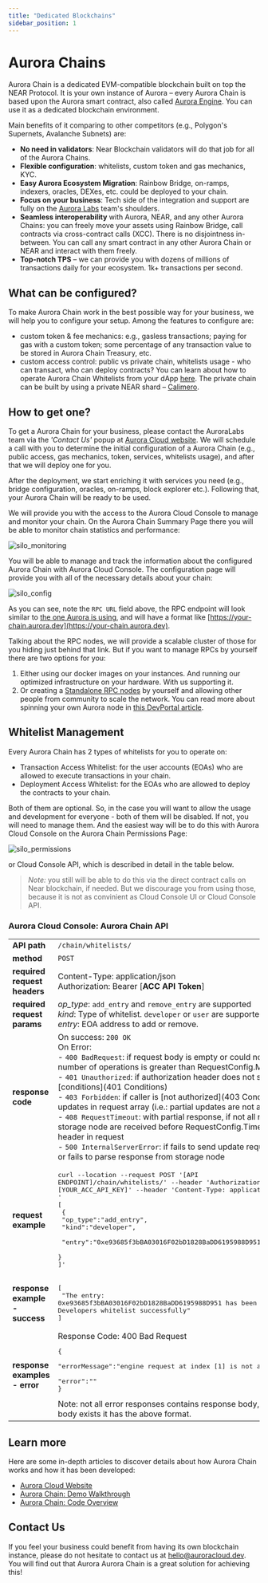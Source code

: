 ```yaml
---
title: "Dedicated Blockchains"
sidebar_position: 1
---
```



# Aurora Chains

Aurora Chain is a dedicated EVM-compatible blockchain built on top the NEAR Protocol. It is your own instance of Aurora – every Aurora Chain is based upon the Aurora smart contract,
also called [Aurora Engine](/getting-started/aurora-engine). You can use it as a dedicated blockchain environment.

Main benefits of it comparing to other competitors (e.g., Polygon's Supernets, Avalanche Subnets) are:

- **No need in validators**: Near Blockchain validators will do that job for all of the Aurora Chains.
- **Flexible configuration**: whitelists, custom token and gas mechanics, KYC.
- **Easy Aurora Ecosystem Migration**: Rainbow Bridge, on-ramps, indexers, oracles, DEXes, etc. could be deployed to your chain.
- **Focus on your business**: Tech side of the integration and support are fully on the [Aurora Labs](https://auroralabs.dev/) team's shoulders.
- **Seamless interoperability** with Aurora, NEAR, and any other Aurora Chains: you can freely move your assets using Rainbow Bridge, call contracts via cross-contract calls (XCC).
There is no disjointness in-between. You can call any smart contract in any other Aurora Chain or NEAR and interact with them freely.
- **Top-notch TPS** – we can provide you with dozens of millions of transactions daily for your ecosystem. 1k+ transactions per second.

## What can be configured?
To make Aurora Chain work in the best possible way for your business, we will help you to configure your setup. Among the features to configure are:

- custom token & fee mechanics: e.g., gasless transactions; paying for gas with a custom token; some percentage of any transaction value to be stored in Aurora Chain Treasury, etc.
- custom access control: public vs private chain, whitelists usage - who can transact, who can deploy contracts? You can learn about how to operate
Aurora Chain Whitelists from your dApp [here](/aurora-cloud/chain#whitelist-management). The private chain can be built by using a private NEAR shard – [Calimero](https://www.calimero.network/).

## How to get one?

To get a Aurora Chain for your business, please contact the AuroraLabs team via the *'Contact Us'* popup at [Aurora Cloud website](https://auroracloud.dev/).
We will schedule a call with you to determine the initial configuration of a Aurora Chain
(e.g., public access, gas mechanics, token, services, whitelists usage), and after that we will deploy one for you.

After the deployment, we start enriching it with services you need (e.g., bridge configuration, oracles, on-ramps, block explorer etc.). Following that, your Aurora Chain will be ready to be used.

We will provide you with the access to the Aurora Cloud Console to manage and monitor your chain.
On the Aurora Chain Summary Page there you will be able to monitor chain statistics and performance:

![silo_monitoring](/img/silo_monitoring.png)

You will be able to manage and track the information about the configured Aurora Chain with Aurora Cloud Console. The configuration page will provide you with all of the necessary details about your chain:

![silo_config](/img/silo_config.png)

As you can see, note the `RPC URL` field above, the RPC endpoint will look similar to [the one Aurora is using](/getting-started/network-endpoints), and will have a format like [https://your-chain.aurora.dev](https://your-chain.aurora.dev).

Talking about the RPC nodes, we will provide a scalable cluster of those for you hiding just behind that link. But if you want to manage RPCs by yourself there are two options for you:

1. Either using our docker images on your instances. And running our optimized infrastructure on your hardware. With us supporting it.
2. Or creating a [Standalone RPC nodes](https://github.com/aurora-is-near/standalone-rpc) by yourself and allowing other people from community to scale the network. You can read more about spinning your own Aurora node in [this DevPortal article](https://dev.aurora.dev/posts/spinning-up-your-own-aurora-node).

## Whitelist Management

Every Aurora Chain has 2 types of whitelists for you to operate on:
- Transaction Access Whitelist: for the user accounts (EOAs) who are allowed to execute transactions in your chain.
- Deployment Access Whitelist: for the EOAs who are allowed to deploy the contracts to your chain.

Both of them are optional. So, in the case you will want to allow the usage and development for everyone - both of them will be disabled.
If not, you will need to manage them. And the easiest way will be to do this with Aurora Cloud Console on the Aurora Chain Permissions Page:

![silo_permissions](/img/silo_permissions.png)

or Cloud Console API, which is described in detail in the table below.

>*Note:* you still will be able to do this via the direct contract calls on Near blockchain, if needed. But we discourage you from using those, because it is not as convinient as Cloud Console UI or Cloud Console API.

### Aurora Cloud Console: Aurora Chain API

|                                |                                                                               |
|--------------------------------|--------------------------------------------------------------------------------------------------------------------------------------------------------------------------------------------------------------------------------------------------------------------------------------------------------------------------------------------------------------------------------------------------------------------------------------------------------------------------------------------------------------------------------------------------------------------------------------------------------------------------------------------------------------------------------------------------------------------------------------------------------------|
| **API path**                       | `/chain/whitelists/`|
| **method**                     | `POST`|
| **required request headers**   | Content-Type: application/json <br/>Authorization: Bearer [**ACC API Token**]|
| **required request params**    | *op_type*: `add_entry` and `remove_entry` are supported <br/>*kind*: Type of whitelist. `developer` or `user` are supported. <br/> *entry*: EOA address to add or remove.|
| **response code**              | On success: `200 OK`<br/>On Error:<br/> - `400 BadRequest`: if request body is empty or could not be parsed or number of operations is greater than	RequestConfig.MaxBatchLen<br/> - `401 Unauthorized`: if authorization header does not satisfy the [conditions](401 Conditions)<br/> - `403 Forbidden`: if caller is [not authorized](403 Conditions) to perform all updates in request array (i.e.: partial updates are not allowed), see acl.json<br/> - `408 RequestTimeout`: with partial response, if not all responses from storage node are received before RequestConfig.TimeoutMs or `Timeout` header in request<br/> - `500 InternalServerError`: if fails to send update request to storage node, or fails to parse response from storage node |
| **request example**            | <pre lang="shell">curl --location --request POST '[API ENDPOINT]/chain/whitelists/' --header 'Authorization: Bearer [YOUR_ACC_API_KEY]' --header 'Content-Type: application/json' --data-raw '<br/>[<br/>  {<br/>    "op_type":"add_entry",<br/>    "kind":"developer", <br/>    "entry":"0xe93685f3bBA03016F02bD1828BaDD6195988D951"<br/>  }<br/>]'</pre>|
| **response example - success** | <pre lang="json">[<br/> "The entry: 0xe93685f3bBA03016F02bD1828BaDD6195988D951 has been added to the Developers whitelist successfully"<br/>]</pre>|
| **response examples - error**  | Response Code: 400 Bad Request <pre lang="json">{<br/>  "errorMessage":"engine request at index [1] is not authorized",<br/>  "error":""<br/>}</pre>Note: not all error responses contains response body, but if response body exists it has the above format.<br/>|

## Learn more
Here are some in-depth articles to discover details about how Aurora Chain works and how it has been developed:

- [Aurora Cloud Website](https://auroracloud.dev/)
- [Aurora Chain: Demo Walkthrough](https://dev.aurora.dev/posts/aurora-chain-demo)
- [Aurora Chain: Code Overview](https://dev.aurora.dev/posts/aurora-chain-tech-overview)

## Contact Us
If you feel your business could benefit from having its own blockchain instance, please do not hesitate to contact us at hello@auroracloud.dev. You will find out that Aurora Aurora Chain is a great solution for achieving this!
